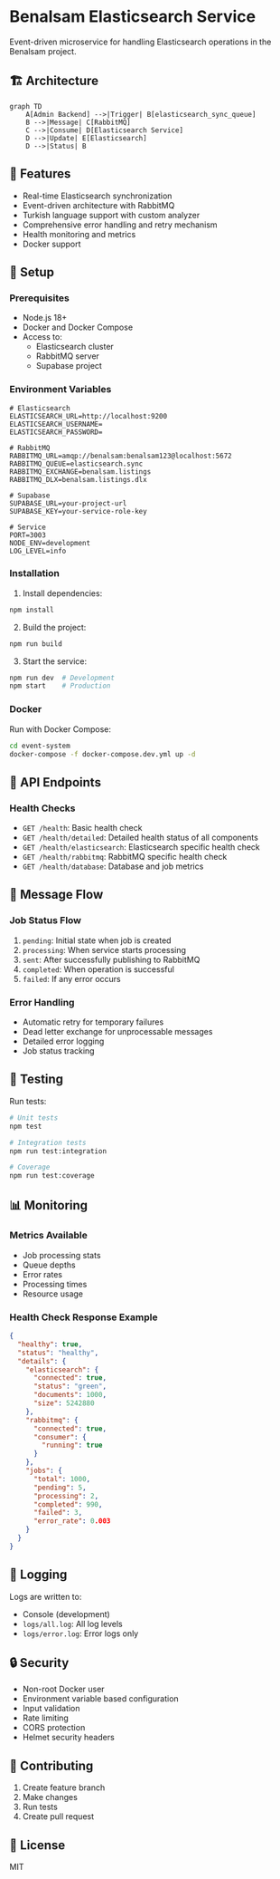 # Benalsam Elasticsearch Service

Event-driven microservice for handling Elasticsearch operations in the Benalsam project.

## 🏗️ Architecture

```mermaid
graph TD
    A[Admin Backend] -->|Trigger| B[elasticsearch_sync_queue]
    B -->|Message| C[RabbitMQ]
    C -->|Consume| D[Elasticsearch Service]
    D -->|Update| E[Elasticsearch]
    D -->|Status| B
```

## 🚀 Features

- Real-time Elasticsearch synchronization
- Event-driven architecture with RabbitMQ
- Turkish language support with custom analyzer
- Comprehensive error handling and retry mechanism
- Health monitoring and metrics
- Docker support

## 🔧 Setup

### Prerequisites
- Node.js 18+
- Docker and Docker Compose
- Access to:
  - Elasticsearch cluster
  - RabbitMQ server
  - Supabase project

### Environment Variables
```env
# Elasticsearch
ELASTICSEARCH_URL=http://localhost:9200
ELASTICSEARCH_USERNAME=
ELASTICSEARCH_PASSWORD=

# RabbitMQ
RABBITMQ_URL=amqp://benalsam:benalsam123@localhost:5672
RABBITMQ_QUEUE=elasticsearch.sync
RABBITMQ_EXCHANGE=benalsam.listings
RABBITMQ_DLX=benalsam.listings.dlx

# Supabase
SUPABASE_URL=your-project-url
SUPABASE_KEY=your-service-role-key

# Service
PORT=3003
NODE_ENV=development
LOG_LEVEL=info
```

### Installation

1. Install dependencies:
```bash
npm install
```

2. Build the project:
```bash
npm run build
```

3. Start the service:
```bash
npm run dev  # Development
npm start    # Production
```

### Docker

Run with Docker Compose:
```bash
cd event-system
docker-compose -f docker-compose.dev.yml up -d
```

## 📡 API Endpoints

### Health Checks

- `GET /health`: Basic health check
- `GET /health/detailed`: Detailed health status of all components
- `GET /health/elasticsearch`: Elasticsearch specific health check
- `GET /health/rabbitmq`: RabbitMQ specific health check
- `GET /health/database`: Database and job metrics

## 🔄 Message Flow

### Job Status Flow
1. `pending`: Initial state when job is created
2. `processing`: When service starts processing
3. `sent`: After successfully publishing to RabbitMQ
4. `completed`: When operation is successful
5. `failed`: If any error occurs

### Error Handling
- Automatic retry for temporary failures
- Dead letter exchange for unprocessable messages
- Detailed error logging
- Job status tracking

## 🧪 Testing

Run tests:
```bash
# Unit tests
npm test

# Integration tests
npm run test:integration

# Coverage
npm run test:coverage
```

## 📊 Monitoring

### Metrics Available
- Job processing stats
- Queue depths
- Error rates
- Processing times
- Resource usage

### Health Check Response Example
```json
{
  "healthy": true,
  "status": "healthy",
  "details": {
    "elasticsearch": {
      "connected": true,
      "status": "green",
      "documents": 1000,
      "size": 5242880
    },
    "rabbitmq": {
      "connected": true,
      "consumer": {
        "running": true
      }
    },
    "jobs": {
      "total": 1000,
      "pending": 5,
      "processing": 2,
      "completed": 990,
      "failed": 3,
      "error_rate": 0.003
    }
  }
}
```

## 📝 Logging

Logs are written to:
- Console (development)
- `logs/all.log`: All log levels
- `logs/error.log`: Error logs only

## 🔒 Security

- Non-root Docker user
- Environment variable based configuration
- Input validation
- Rate limiting
- CORS protection
- Helmet security headers

## 🤝 Contributing

1. Create feature branch
2. Make changes
3. Run tests
4. Create pull request

## 📄 License

MIT
